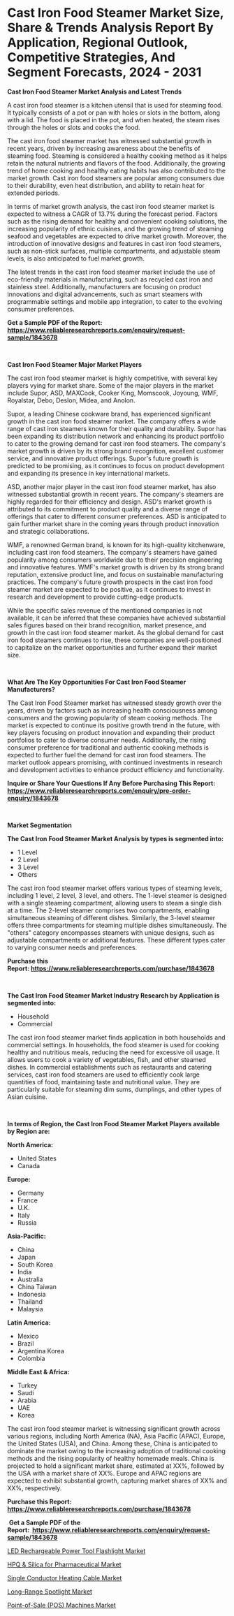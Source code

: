 <p><h1>Cast Iron Food Steamer Market Size, Share & Trends Analysis Report By Application, Regional Outlook, Competitive Strategies, And Segment Forecasts, 2024 - 2031</h1></p><p><strong>Cast Iron Food Steamer Market Analysis and Latest Trends</strong></p>
<p><p>A cast iron food steamer is a kitchen utensil that is used for steaming food. It typically consists of a pot or pan with holes or slots in the bottom, along with a lid. The food is placed in the pot, and when heated, the steam rises through the holes or slots and cooks the food.</p><p>The cast iron food steamer market has witnessed substantial growth in recent years, driven by increasing awareness about the benefits of steaming food. Steaming is considered a healthy cooking method as it helps retain the natural nutrients and flavors of the food. Additionally, the growing trend of home cooking and healthy eating habits has also contributed to the market growth. Cast iron food steamers are popular among consumers due to their durability, even heat distribution, and ability to retain heat for extended periods.</p><p>In terms of market growth analysis, the cast iron food steamer market is expected to witness a CAGR of 13.7% during the forecast period. Factors such as the rising demand for healthy and convenient cooking solutions, the increasing popularity of ethnic cuisines, and the growing trend of steaming seafood and vegetables are expected to drive market growth. Moreover, the introduction of innovative designs and features in cast iron food steamers, such as non-stick surfaces, multiple compartments, and adjustable steam levels, is also anticipated to fuel market growth.</p><p>The latest trends in the cast iron food steamer market include the use of eco-friendly materials in manufacturing, such as recycled cast iron and stainless steel. Additionally, manufacturers are focusing on product innovations and digital advancements, such as smart steamers with programmable settings and mobile app integration, to cater to the evolving consumer preferences.</p></p>
<p><strong>Get a Sample PDF of the Report:&nbsp; <a href="https://www.reliableresearchreports.com/enquiry/request-sample/1843678">https://www.reliableresearchreports.com/enquiry/request-sample/1843678</a></strong></p>
<p>&nbsp;</p>
<p><strong>Cast Iron Food Steamer Major Market Players</strong></p>
<p><p>The cast iron food steamer market is highly competitive, with several key players vying for market share. Some of the major players in the market include Supor, ASD, MAXCook, Cooker King, Momscook, Joyoung, WMF, Royalstar, Debo, Deslon, Midea, and Anolon.</p><p>Supor, a leading Chinese cookware brand, has experienced significant growth in the cast iron food steamer market. The company offers a wide range of cast iron steamers known for their quality and durability. Supor has been expanding its distribution network and enhancing its product portfolio to cater to the growing demand for cast iron food steamers. The company's market growth is driven by its strong brand recognition, excellent customer service, and innovative product offerings. Supor's future growth is predicted to be promising, as it continues to focus on product development and expanding its presence in key international markets.</p><p>ASD, another major player in the cast iron food steamer market, has also witnessed substantial growth in recent years. The company's steamers are highly regarded for their efficiency and design. ASD's market growth is attributed to its commitment to product quality and a diverse range of offerings that cater to different consumer preferences. ASD is anticipated to gain further market share in the coming years through product innovation and strategic collaborations.</p><p>WMF, a renowned German brand, is known for its high-quality kitchenware, including cast iron food steamers. The company's steamers have gained popularity among consumers worldwide due to their precision engineering and innovative features. WMF's market growth is driven by its strong brand reputation, extensive product line, and focus on sustainable manufacturing practices. The company's future growth prospects in the cast iron food steamer market are expected to be positive, as it continues to invest in research and development to provide cutting-edge products.</p><p>While the specific sales revenue of the mentioned companies is not available, it can be inferred that these companies have achieved substantial sales figures based on their brand recognition, market presence, and growth in the cast iron food steamer market. As the global demand for cast iron food steamers continues to rise, these companies are well-positioned to capitalize on the market opportunities and further expand their market size.</p></p>
<p>&nbsp;</p>
<p><strong>What Are The Key Opportunities For Cast Iron Food Steamer Manufacturers?</strong></p>
<p><p>The Cast Iron Food Steamer market has witnessed steady growth over the years, driven by factors such as increasing health consciousness among consumers and the growing popularity of steam cooking methods. The market is expected to continue its positive growth trend in the future, with key players focusing on product innovation and expanding their product portfolios to cater to diverse consumer needs. Additionally, the rising consumer preference for traditional and authentic cooking methods is expected to further fuel the demand for cast iron food steamers. The market outlook appears promising, with continued investments in research and development activities to enhance product efficiency and functionality.</p></p>
<p><strong>Inquire or Share Your Questions If Any Before Purchasing This Report: <a href="https://www.reliableresearchreports.com/enquiry/pre-order-enquiry/1843678">https://www.reliableresearchreports.com/enquiry/pre-order-enquiry/1843678</a></strong></p>
<p>&nbsp;</p>
<p><strong>Market Segmentation</strong></p>
<p><strong>The Cast Iron Food Steamer Market Analysis by types is segmented into:</strong></p>
<p><ul><li>1 Level</li><li>2 Level</li><li>3 Level</li><li>Others</li></ul></p>
<p><p>The cast iron food steamer market offers various types of steaming levels, including 1 level, 2 level, 3 level, and others. The 1-level steamer is designed with a single steaming compartment, allowing users to steam a single dish at a time. The 2-level steamer comprises two compartments, enabling simultaneous steaming of different dishes. Similarly, the 3-level steamer offers three compartments for steaming multiple dishes simultaneously. The "others" category encompasses steamers with unique designs, such as adjustable compartments or additional features. These different types cater to varying consumer needs and preferences.</p></p>
<p><strong>Purchase this Report:&nbsp;<a href="https://www.reliableresearchreports.com/purchase/1843678">https://www.reliableresearchreports.com/purchase/1843678</a></strong></p>
<p>&nbsp;</p>
<p><strong>The Cast Iron Food Steamer Market Industry Research by Application is segmented into:</strong></p>
<p><ul><li>Household</li><li>Commercial</li></ul></p>
<p><p>The cast iron food steamer market finds application in both households and commercial settings. In households, the food steamer is used for cooking healthy and nutritious meals, reducing the need for excessive oil usage. It allows users to cook a variety of vegetables, fish, and other steamed dishes. In commercial establishments such as restaurants and catering services, cast iron food steamers are used to efficiently cook large quantities of food, maintaining taste and nutritional value. They are particularly suitable for steaming dim sums, dumplings, and other types of Asian cuisine.</p></p>
<p>&nbsp;</p>
<p><strong>In terms of Region, the Cast Iron Food Steamer Market Players available by Region are:</strong></p>
<p>
    <p> <strong> North America: </strong>
        <ul>
            <li>United States</li>
            <li>Canada</li>
        </ul>
        </p> 
    <p> <strong> Europe: </strong>
        <ul>
            <li>Germany</li>
            <li>France</li>
            <li>U.K.</li>
            <li>Italy</li>
            <li>Russia</li>
        </ul>
        </p> 
    <p> <strong> Asia-Pacific: </strong>
        <ul>
            <li>China</li>
            <li>Japan</li>
            <li>South Korea</li>
            <li>India</li>
            <li>Australia</li>
            <li>China Taiwan</li>
            <li>Indonesia</li>
            <li>Thailand</li>
            <li>Malaysia</li>
        </ul>
        </p> 
    <p> <strong> Latin America: </strong>
        <ul>
            <li>Mexico</li>
            <li>Brazil</li>
            <li>Argentina Korea</li>
            <li>Colombia</li>
        </ul>
        </p> 
    <p> <strong> Middle East & Africa: </strong>
        <ul>
            <li>Turkey</li>
            <li>Saudi</li>
            <li>Arabia</li>
            <li>UAE</li>
            <li>Korea</li>
        </ul>
    </p>
    </p>
<p><p>The cast iron food steamer market is witnessing significant growth across various regions, including North America (NA), Asia Pacific (APAC), Europe, the United States (USA), and China. Among these, China is anticipated to dominate the market owing to the increasing adoption of traditional cooking methods and the rising popularity of healthy homemade meals. China is projected to hold a significant market share, estimated at XX%, followed by the USA with a market share of XX%. Europe and APAC regions are expected to exhibit substantial growth, capturing market shares of XX% and XX%, respectively.</p></p>
<p><strong>Purchase this Report: <a href="https://www.reliableresearchreports.com/purchase/1843678">https://www.reliableresearchreports.com/purchase/1843678</a></strong></p>
<p>&nbsp;<strong>Get a Sample PDF of the Report:&nbsp;&nbsp;<a href="https://www.reliableresearchreports.com/enquiry/request-sample/1843678">https://www.reliableresearchreports.com/enquiry/request-sample/1843678</a></strong></p>
<p><strong></strong></p>
<p><p><a href="https://github.com/dziulagalemab/Market-Research-Report-List-2/blob/main/led-rechargeable-power-tool-flashlight-market.md">LED Rechargeable Power Tool Flashlight Market</a></p><p><a href="https://issuu.com/reportprime-2/docs/hpq-silica-for-pharmaceutical-market-size-2030.ppt">HPQ & Silica for Pharmaceutical Market</a></p><p><a href="https://issuu.com/reportprime-2/docs/single-conductor-heating-cable-market-size-2030.pp">Single Conductor Heating Cable Market</a></p><p><a href="https://github.com/jonneygiverf/Market-Research-Report-List-2/blob/main/long-range-spotlight-market.md">Long-Range Spotlight Market</a></p><p><a href="https://issuu.com/reportprime-2/docs/point-of-sale-pos-machines-market-size-2030.pptx">Point-of-Sale (POS) Machines Market</a></p></p>